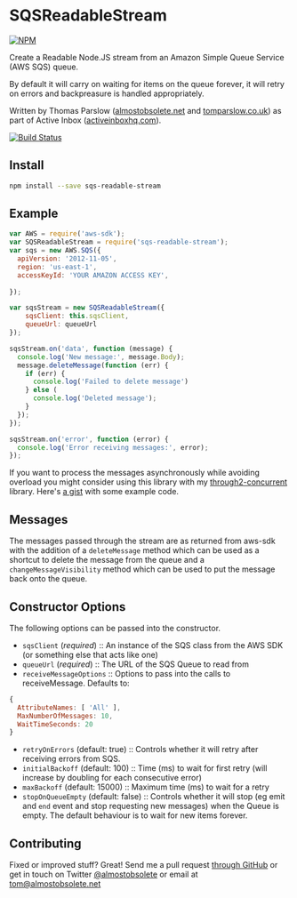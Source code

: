 SQSReadableStream
=========

[![NPM](https://nodei.co/npm/sqs-readable-stream.png?downloads&downloadRank)](https://nodei.co/npm/sqs-readable-stream/)

Create a Readable Node.JS stream from an Amazon Simple Queue Service
(AWS SQS) queue.

By default it will carry on waiting for items on the queue forever, it
will retry on errors and backpreasure is handled appropriately.

Written by Thomas Parslow
([almostobsolete.net](http://almostobsolete.net) and
[tomparslow.co.uk](http://tomparslow.co.uk)) as part of Active Inbox
([activeinboxhq.com](http://activeinboxhq.com/)).

[![Build Status](https://travis-ci.org/almost/sqs-readable-stream.svg)](https://travis-ci.org/almost/sqs-readable-stream)

Install
-------

```bash
npm install --save sqs-readable-stream
```

Example
-------

```javascript
var AWS = require('aws-sdk');
var SQSReadableStream = require('sqs-readable-stream');
var sqs = new AWS.SQS({
  apiVersion: '2012-11-05',
  region: 'us-east-1',
  accessKeyId: 'YOUR AMAZON ACCESS KEY',
  
});

var sqsStream = new SQSReadableStream({
    sqsClient: this.sqsClient,
    queueUrl: queueUrl
});

sqsStream.on('data', function (message) {
  console.log('New message:', message.Body);
  message.deleteMessage(function (err) {
    if (err) {
      console.log('Failed to delete message')
    } else (
      console.log('Deleted message');
    }
  });
});

sqsStream.on('error', function (error) {
  console.log('Error receiving messages:', error);
});
```

If you want to process the messages asynchronously while avoiding
overload you might consider using this library with my
[through2-concurrent](https://github.com/almost/through2-concurrent)
library. Here's [a gist](https://gist.github.com/almost/cd046427ce9203fbe3f3)
with some example code.

Messages
--------

The messages passed through the stream are as returned from aws-sdk
with the addition of a `deleteMessage` method which can be used as a
shortcut to delete the message from the queue and a `changeMessageVisibility` method which can be used to put the message back onto the queue.

Constructor Options
-------

The following options can be passed into the constructor.

- `sqsClient` (*required*) :: An instance of the SQS class from the
  AWS SDK (or something else that acts like one)
- `queueUrl` (*required*) :: The URL of the SQS Queue to read from
- `receiveMessageOptions` :: Options to pass into the calls to
  receiveMessage. Defaults to:

```javascript
{
  AttributeNames: [ 'All' ],
  MaxNumberOfMessages: 10,
  WaitTimeSeconds: 20
}
```

- `retryOnErrors` (default: true) :: Controls whether it will retry
  after receiving errors from SQS. 
- `initialBackoff` (default: 100) :: Time (ms) to wait for first retry
  (will increase by doubling for each consecutive error)
- `maxBackoff` (default: 15000) :: Maximum time (ms) to wait for a retry
- `stopOnQueueEmpty` (default: false) :: Controls whether it will stop
  (eg emit and `end` event and stop requesting new messages) when the
  Queue is empty. The default behaviour is to wait for new items
  forever.

Contributing
------------

Fixed or improved stuff? Great! Send me a pull request [through GitHub](http://github.com/almost/sqs-readable-stream) or get in touch on Twitter [@almostobsolete][#tom-twitter] or email at tom@almostobsolete.net

[#tom]: http://www.almostobsolete.net
[#tom-twitter]: https://twitter.com/almostobsolete
